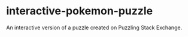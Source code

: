 # interactive-pokemon-puzzle
An interactive version of a puzzle created on Puzzling Stack Exchange.
